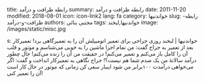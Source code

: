 title: رابطه ظرافت و درآمد
summary: رابطه ظرافت و درآمد
date: 2011-11-20
modified: 2018-08-01
icon:  icon-link2
lang: fa
category: خواندنیها
slug: رابطه-ظرافت-و-درآمد
authors: مجتبی بنائی
tags: خواندنیها,لبخند
image: /images/static/misc.jpg

s: خواندنیها | لبخند روزی جراحی برای تعمیر اتومبیلش آن را به تعمیرگاهی برد!    تعمیرکار بعد از تعمیر به جراح گفت: من تمام اجزا ماشین را به خوبی می‌شناسم و موتور و قلب آن را کامل باز می‌کنم و تعمیر می‌کنم! در حقیقت من آن را زنده می‌کنم!  حال چطور درآمد سالانهٔ من یک صدم شما هم نیست؟!    جراح نگاهی به تعمیرکار انداخت و گفت: اگر می‌خواهی درآمدت ۱۰۰برابر من شود اینبار سعی کن زمانی که موتور در حال کار است آن را تعمیر کنی!